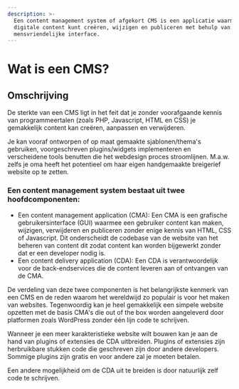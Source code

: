 ```yaml
---
description: >-
  Een content management system of afgekort CMS is een applicatie waarmee je
  digitale content kunt creëren, wijzigen en publiceren met behulp van een
  mensvriendelijke interface.
---
```


# Wat is een CMS?

## Omschrijving

De sterkte van een CMS ligt in het feit dat je zonder voorafgaande kennis van programmeertalen (zoals PHP, Javascript, HTML en CSS) je gemakkelijk content kan creëren, aanpassen en verwijderen. 

Je kan vooraf ontworpen of op maat gemaakte sjablonen/thema's gebruiken, voorgeschreven plugins/widgets implementeren en verscheidene tools benutten die het webdesign proces stroomlijnen. M.a.w. zelfs je oma heeft het potentieel om haar eigen handgemaakte breigerief website op te zetten.

### **Een content management system bestaat uit twee hoofdcomponenten:**

* Een content management application (CMA): Een CMA is een grafische gebruikersinterface (GUI) waarmee een gebruiker content kan maken, wijzigen, verwijderen en publiceren zonder enige kennis van HTML, CSS of Javascript. Dit onderscheidt de codebase van de website van het beheren van content dit zodat content kan worden bijgewerkt zonder dat er een developer nodig is.
* Een content delivery application (CDA): Een CDA is verantwoordelijk voor de back-endservices die de content leveren aan of ontvangen van de CMA.

De verdeling van deze twee componenten is het belangrijkste kenmerk van een CMS en de reden waarom het wereldwijd zo populair is voor het maken van websites. Tegenwoordig kan je heel gemakkelijk een simpele website opzetten met de basis CMA's die out of the box worden aangeleverd door platformen zoals WordPress zonder één lijn code te schrijven.

Wanneer je een meer karakteristieke website wilt bouwen kan je aan de hand van plugins of extensies de CDA uitbreiden. Plugins of extensies zijn herbruikbare stukken code die geschreven zijn door andere developers. Sommige plugins zijn gratis en voor andere zal je moeten betalen.

Een andere mogelijkheid om de CDA uit te breiden is door natuurlijk zelf code te schrijven. 

